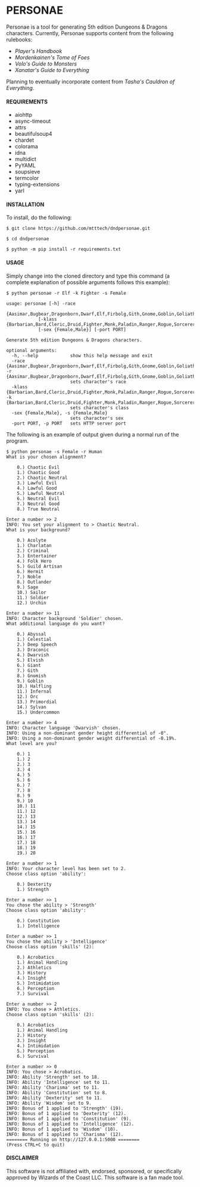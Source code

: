 # PERSONAE


Personae is a tool for generating 5th edition Dungeons & Dragons characters. Currently, Personae supports content from the following rulebooks:

  * *Player's Handbook*
  * *Mordenkainen's Tome of Foes*
  * *Volo's Guide to Monsters*
  * *Xanatar's Guide to Everything*

Planning to eventually incorporate content from *Tasha's Cauldron of Everything*.


#### REQUIREMENTS

  * aiohttp
  * async-timeout
  * attrs
  * beautifulsoup4
  * chardet
  * colorama
  * idna
  * multidict
  * PyYAML
  * soupsieve
  * termcolor
  * typing-extensions
  * yarl


#### INSTALLATION

To install, do the following:

```
$ git clone https://github.com/mtttech/dndpersonae.git

$ cd dndpersonae

$ python -m pip install -r requirements.txt
```


#### USAGE

Simply change into the cloned directory and type this command (a complete explanation of possible arguments follows this example):

```$ python personae -r Elf -k Fighter -s Female```


```
usage: personae [-h] -race
            {Aasimar,Bugbear,Dragonborn,Dwarf,Elf,Firbolg,Gith,Gnome,Goblin,Goliath,HalfElf,HalfOrc,Halfling,Hobgoblin,Human,Kenku,Kobold,Lizardfolk,Orc,Tabaxi,Tiefling,Triton,Yuanti}
            [-klass {Barbarian,Bard,Cleric,Druid,Fighter,Monk,Paladin,Ranger,Rogue,Sorcerer,Warlock,Wizard}]
            [-sex {Female,Male}] [-port PORT]

Generate 5th edition Dungeons & Dragons characters.

optional arguments:
  -h, --help            show this help message and exit
  -race {Aasimar,Bugbear,Dragonborn,Dwarf,Elf,Firbolg,Gith,Gnome,Goblin,Goliath,HalfElf,HalfOrc,Halfling,Hobgoblin,Human,Kenku,Kobold,Lizardfolk,Orc,Tabaxi,Tiefling,Triton,Yuanti}, -r {Aasimar,Bugbear,Dragonborn,Dwarf,Elf,Firbolg,Gith,Gnome,Goblin,Goliath,HalfElf,HalfOrc,Halfling,Hobgoblin,Human,Kenku,Kobold,Lizardfolk,Orc,Tabaxi,Tiefling,Triton,Yuanti}
                        sets character's race
  -klass {Barbarian,Bard,Cleric,Druid,Fighter,Monk,Paladin,Ranger,Rogue,Sorcerer,Warlock,Wizard}, -k {Barbarian,Bard,Cleric,Druid,Fighter,Monk,Paladin,Ranger,Rogue,Sorcerer,Warlock,Wizard}
                        sets character's class
  -sex {Female,Male}, -s {Female,Male}
                        sets character's sex
  -port PORT, -p PORT   sets HTTP server port
```

The following is an example of output given during a normal run of the program.

```
$ python personae -s Female -r Human
What is your chosen alignment?

	0.) Chaotic Evil
	1.) Chaotic Good
	2.) Chaotic Neutral
	3.) Lawful Evil
	4.) Lawful Good
	5.) Lawful Neutral
	6.) Neutral Evil
	7.) Neutral Good
	8.) True Neutral

Enter a number >> 2
INFO: You set your alignment to > Chaotic Neutral.
What is your background?

	0.) Acolyte
	1.) Charlatan
	2.) Criminal
	3.) Entertainer
	4.) Folk Hero
	5.) Guild Artisan
	6.) Hermit
	7.) Noble
	8.) Outlander
	9.) Sage
	10.) Sailor
	11.) Soldier
	12.) Urchin

Enter a number >> 11
INFO: Character background 'Soldier' chosen.
What additional language do you want?

	0.) Abyssal
	1.) Celestial
	2.) Deep Speech
	3.) Draconic
	4.) Dwarvish
	5.) Elvish
	6.) Giant
	7.) Gith
	8.) Gnomish
	9.) Goblin
	10.) Halfling
	11.) Infernal
	12.) Orc
	13.) Primordial
	14.) Sylvan
	15.) Undercommon

Enter a number >> 4
INFO: Character language 'Dwarvish' chosen.
INFO: Using a non-dominant gender height differential of -0".
INFO: Using a non-dominant gender weight differential of -0.19%.
What level are you?

	0.) 1
	1.) 2
	2.) 3
	3.) 4
	4.) 5
	5.) 6
	6.) 7
	7.) 8
	8.) 9
	9.) 10
	10.) 11
	11.) 12
	12.) 13
	13.) 14
	14.) 15
	15.) 16
	16.) 17
	17.) 18
	18.) 19
	19.) 20

Enter a number >> 1
INFO: Your character level has been set to 2.
Choose class option 'ability':

	0.) Dexterity
	1.) Strength

Enter a number >> 1
You chose the ability > 'Strength'
Choose class option 'ability':

	0.) Constitution
	1.) Intelligence

Enter a number >> 1
You chose the ability > 'Intelligence'
Choose class option 'skills' (2):

	0.) Acrobatics
	1.) Animal Handling
	2.) Athletics
	3.) History
	4.) Insight
	5.) Intimidation
	6.) Perception
	7.) Survival

Enter a number >> 2
INFO: You chose > Athletics.
Choose class option 'skills' (2):

	0.) Acrobatics
	1.) Animal Handling
	2.) History
	3.) Insight
	4.) Intimidation
	5.) Perception
	6.) Survival

Enter a number >> 0
INFO: You chose > Acrobatics.
INFO: Ability 'Strength' set to 18.
INFO: Ability 'Intelligence' set to 11.
INFO: Ability 'Charisma' set to 11.
INFO: Ability 'Constitution' set to 8.
INFO: Ability 'Dexterity' set to 11.
INFO: Ability 'Wisdom' set to 9.
INFO: Bonus of 1 applied to 'Strength' (19).
INFO: Bonus of 1 applied to 'Dexterity' (12).
INFO: Bonus of 1 applied to 'Constitution' (9).
INFO: Bonus of 1 applied to 'Intelligence' (12).
INFO: Bonus of 1 applied to 'Wisdom' (10).
INFO: Bonus of 1 applied to 'Charisma' (12).
======== Running on http://127.0.0.1:5000 ========
(Press CTRL+C to quit)
```

#### DISCLAIMER

This software is not affiliated with, endorsed, sponsored, or specifically approved
by Wizards of the Coast LLC. This software is a fan made tool.
